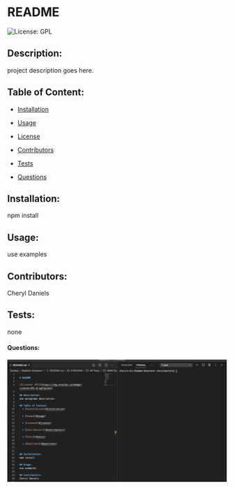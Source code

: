 
# README

![License: GPL](https://img.shields.io/badge/License-GPL-brightgreen)

## Description: 
project description goes here.

## Table of Content:
  * [Installation](#installation)

  * [Usage](#usage)

  * [License](#license)

  * [Contributors](#contributors)

  * [Tests](#tests)

  * [Questions](#questions)


## Installation:
npm install

## Usage:
use examples 

## Contributors:
Cheryl Daniels

## Tests:
none

#### Questions:


![](demo.gif)


